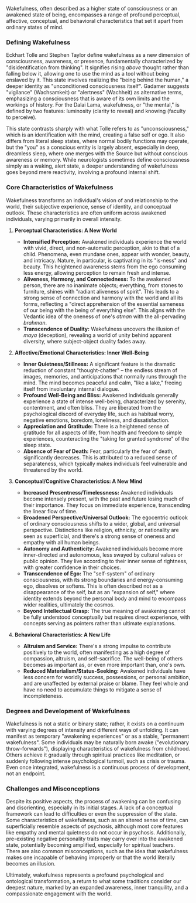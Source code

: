 Wakefulness, often described as a higher state of consciousness or an awakened state of being, encompasses a range of profound perceptual, affective, conceptual, and behavioral characteristics that set it apart from ordinary states of mind.

### Defining Wakefulness

Eckhart Tolle and Stephen Taylor define wakefulness as a new dimension of consciousness, awareness, or presence, fundamentally characterized by "disidentification from thinking". It signifies rising _above_ thought rather than falling below it, allowing one to use the mind as a tool without being enslaved by it. This state involves realizing the "being behind the human," a deeper identity as "unconditioned consciousness itself". Gadamer suggests "vigilance" (Wachsamkeit) or "alertness" (Wachheit) as alternative terms, emphasizing a consciousness that is aware of its own limits and the workings of history. For the Dalai Lama, wakefulness, or "the mental," is defined by two features: luminosity (clarity to reveal) and knowing (faculty to perceive).

This state contrasts sharply with what Tolle refers to as "unconsciousness," which is an identification with the mind, creating a false self or ego. It also differs from literal sleep states, where normal bodily functions may operate, but the "you" as a conscious entity is largely absent, especially in deep, dreamless sleep, where one merges with the Source but without conscious awareness or memory. While neurologists sometimes define consciousness simply as a waking, alert state, a deeper understanding of wakefulness goes beyond mere reactivity, involving a profound internal shift.

### Core Characteristics of Wakefulness

Wakefulness transforms an individual's vision of and relationship to the world, their subjective experience, sense of identity, and conceptual outlook. These characteristics are often uniform across awakened individuals, varying primarily in overall intensity.

1. **Perceptual Characteristics: A New World**
    
    - **Intensified Perception:** Awakened individuals experience the world with vivid, direct, and non-automatic perception, akin to that of a child. Phenomena, even mundane ones, appear with wonder, beauty, and intricacy. Nature, in particular, is captivating in its "is-ness" and beauty. This heightened awareness stems from the ego consuming less energy, allowing perception to remain fresh and intense.
    - **Aliveness, Harmony, and Connectedness:** To the awakened person, there are no inanimate objects; everything, from stones to furniture, shines with "radiant aliveness of spirit". This leads to a strong sense of connection and harmony with the world and all its forms, reflecting a "direct apprehension of the essential sameness of our being with the being of everything else". This aligns with the Vedantic idea of the oneness of one's _atman_ with the all-pervading _brahman_.
    - **Transcendence of Duality:** Wakefulness uncovers the illusion of _maya_ (deception), revealing a world of unity behind apparent diversity, where subject-object duality fades away.
2. **Affective/Emotional Characteristics: Inner Well-Being**
    
    - **Inner Quietness/Stillness:** A significant feature is the dramatic reduction of constant "thought-chatter" – the endless stream of images, memories, and anticipations that normally runs through the mind. The mind becomes peaceful and calm, "like a lake," freeing itself from involuntary internal dialogue.
    - **Profound Well-Being and Bliss:** Awakened individuals generally experience a state of intense well-being, characterized by serenity, contentment, and often bliss. They are liberated from the psychological discord of everyday life, such as habitual worry, negative emotions, boredom, loneliness, and dissatisfaction.
    - **Appreciation and Gratitude:** There is a heightened sense of gratitude for all aspects of life, from health and freedom to simple experiences, counteracting the "taking for granted syndrome" of the sleep state.
    - **Absence of Fear of Death:** Fear, particularly the fear of death, significantly decreases. This is attributed to a reduced sense of separateness, which typically makes individuals feel vulnerable and threatened by the world.
3. **Conceptual/Cognitive Characteristics: A New Mind**
    
    - **Increased Presentness/Timelessness:** Awakened individuals become intensely present, with the past and future losing much of their importance. They focus on immediate experience, transcending the linear flow of time.
    - **Broadened Perspective/Universal Outlook:** The egocentric outlook of ordinary consciousness shifts to a wider, global, and universal perspective. Distinctions like religion, ethnicity, or nationality are seen as superficial, and there's a strong sense of oneness and empathy with all human beings.
    - **Autonomy and Authenticity:** Awakened individuals become more inner-directed and autonomous, less swayed by cultural values or public opinion. They live according to their inner sense of rightness, with greater confidence in their choices.
    - **Transcendence of Ego:** The "self-system" of ordinary consciousness, with its strong boundaries and energy-consuming ego, dissolves or softens. This is often described not as a disappearance of the self, but as an "expansion of self," where identity extends beyond the personal body and mind to encompass wider realities, ultimately the cosmos.
    - **Beyond Intellectual Grasp:** The true meaning of awakening cannot be fully understood conceptually but requires direct experience, with concepts serving as pointers rather than ultimate explanations.
4. **Behavioral Characteristics: A New Life**
    
    - **Altruism and Service:** There's a strong impulse to contribute positively to the world, often manifesting as a high degree of compassion, altruism, and self-sacrifice. The well-being of others becomes as important as, or even more important than, one's own.
    - **Reduced Materialism/Status-Seeking:** Awakened individuals have less concern for worldly success, possessions, or personal ambition, and are unaffected by external praise or blame. They feel whole and have no need to accumulate things to mitigate a sense of incompleteness.

### Degrees and Development of Wakefulness

Wakefulness is not a static or binary state; rather, it exists on a continuum with varying degrees of intensity and different ways of unfolding. It can manifest as temporary "awakening experiences" or as a stable, "permanent wakefulness". Some individuals may be naturally born awake ("evolutionary throw-forwards"), displaying characteristics of wakefulness from childhood. Others achieve it gradually through spiritual practices like meditation, or suddenly following intense psychological turmoil, such as crisis or trauma. Even once integrated, wakefulness is a continuous process of development, not an endpoint.

### Challenges and Misconceptions

Despite its positive aspects, the process of awakening can be confusing and disorienting, especially in its initial stages. A lack of a conceptual framework can lead to difficulties or even the suppression of the state. Some characteristics of wakefulness, such as an altered sense of time, can superficially resemble aspects of psychosis, although most core features like empathy and mental quietness do not occur in psychosis. Additionally, pre-existing negative personality traits may carry over into the awakened state, potentially becoming amplified, especially for spiritual teachers. There are also common misconceptions, such as the idea that wakefulness makes one incapable of behaving improperly or that the world literally becomes an illusion.

Ultimately, wakefulness represents a profound psychological and ontological transformation, a return to what some traditions consider our deepest nature, marked by an expanded awareness, inner tranquility, and a compassionate engagement with the world.